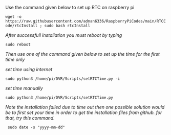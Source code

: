 
Use the command given below to set up RTC on raspberry pi

```wget -o https://raw.githubusercontent.com/adnan6336/RaspberryPiCodes/main/RTCCode/rtcInstall ; sudo bash rtcInstall```

*After successfull installation you must reboot by typing*

``` sudo reboot ```

*Then use one of the command given below to set up the time for the first time only*

*set time using internet*

```sudo python3 /home/pi/DVR/Scripts/setRTCTime.py -i```

*set time manually*

```sudo python3 /home/pi/DVR/Scripts/setRTCTime.py```

*Note the installation failed due to time out then one possible solution would be to first set your time in order to get the installation files from github.
for that, try this command.*

``` sudo date -s "yyyy-mm-dd"```
